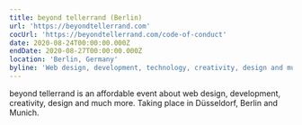 ```yaml
---
title: beyond tellerrand (Berlin)
url: 'https://beyondtellerrand.com'
cocUrl: 'https://beyondtellerrand.com/code-of-conduct'
date: 2020-08-24T00:00:00.000Z
endDate: 2020-08-27T00:00:00.000Z
location: 'Berlin, Germany'
byline: 'Web design, development, technology, creativity, design and much more'
---
```

beyond tellerrand is an affordable event about web design, development, creativity, design and much more. Taking place in Düsseldorf, Berlin and Munich.
